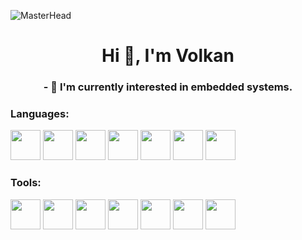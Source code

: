 ![MasterHead](https://media.licdn.com/dms/image/v2/D4D16AQG8Ptw8cqQvrQ/profile-displaybackgroundimage-shrink_350_1400/B4DZeHzEkOHkAY-/0/1750330003091?e=1756944000&v=beta&t=fRs9hTqszd3cgd9D4M0-gOk1mtODACsTJ59yfSTErAg)
<h1 align="center">Hi 👋, I'm Volkan</h1>
<h3 align="center">- 🌱 I'm currently interested in embedded systems.</h3>
<h3 align="left">Languages:</h3>
<p align="left">
  <img src="https://cdn.jsdelivr.net/gh/devicons/devicon@latest/icons/java/java-original-wordmark.svg" height="48" />
  <img src="https://cdn.jsdelivr.net/gh/devicons/devicon@latest/icons/csharp/csharp-original.svg" height="48" />
  <img src="https://cdn.jsdelivr.net/gh/devicons/devicon@latest/icons/python/python-original-wordmark.svg" height="48" />
  <img src="https://cdn.jsdelivr.net/gh/devicons/devicon@latest/icons/html5/html5-original-wordmark.svg" height="48" />
  <img src="https://cdn.jsdelivr.net/gh/devicons/devicon@latest/icons/css3/css3-original-wordmark.svg" height="48" />
  <img src="https://cdn.jsdelivr.net/gh/devicons/devicon@latest/icons/javascript/javascript-original.svg" height="48" />
  <img src="https://cdn.jsdelivr.net/gh/devicons/devicon@latest/icons/php/php-original.svg" height="48" />
</p>

<h3 align="left">Tools:</h3>
<p align="left">
  <img src="https://cdn.jsdelivr.net/gh/devicons/devicon@latest/icons/visualstudio/visualstudio-original.svg" height="48" />
  <img src="https://cdn.jsdelivr.net/gh/devicons/devicon@latest/icons/vscode/vscode-original.svg" height="48" />
  <img src="https://cdn.jsdelivr.net/gh/devicons/devicon@latest/icons/anaconda/anaconda-original.svg" height="48" />
  <img src="https://cdn.jsdelivr.net/gh/devicons/devicon@latest/icons/spyder/spyder-original.svg" height="48" />
  <img src="https://cdn.jsdelivr.net/gh/devicons/devicon@latest/icons/pycharm/pycharm-original.svg" height="48" />
  <img src="https://cdn.jsdelivr.net/gh/devicons/devicon@latest/icons/intellij/intellij-original.svg" height="48" />
  <img src="https://cdn.jsdelivr.net/gh/devicons/devicon@latest/icons/androidstudio/androidstudio-original.svg" height="48" />
</p>
